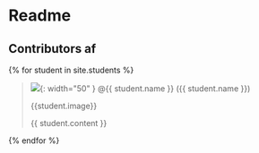 # Readme 
## Contributors af

{% for student in site.students %}
  > <img src="{{ student.image }}">{: width="50" }
  > @{{ student.name }}
  > ({{ student.name }})
  > 
  >{{student.image}}
  >
  >{{ student.content }}
  >>
  >>
{% endfor %}

